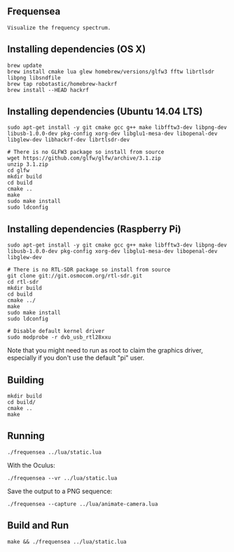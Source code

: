 ## Frequensea

    Visualize the frequency spectrum.

## Installing dependencies (OS X)

    brew update
    brew install cmake lua glew homebrew/versions/glfw3 fftw librtlsdr libpng libsndfile
    brew tap robotastic/homebrew-hackrf
    brew install --HEAD hackrf

## Installing dependencies (Ubuntu 14.04 LTS)

    sudo apt-get install -y git cmake gcc g++ make libfftw3-dev libpng-dev libusb-1.0.0-dev pkg-config xorg-dev libglu1-mesa-dev libopenal-dev libglew-dev libhackrf-dev librtlsdr-dev

    # There is no GLFW3 package so install from source
    wget https://github.com/glfw/glfw/archive/3.1.zip
    unzip 3.1.zip
    cd glfw
    mkdir build
    cd build
    cmake ..
    make
    sudo make install
    sudo ldconfig

## Installing dependencies (Raspberry Pi)

    sudo apt-get install -y git cmake gcc g++ make libfftw3-dev libpng-dev libusb-1.0.0-dev pkg-config xorg-dev libglu1-mesa-dev libopenal-dev libglew-dev 

    # There is no RTL-SDR package so install from source
    git clone git://git.osmocom.org/rtl-sdr.git
    cd rtl-sdr
    mkdir build
    cd build
    cmake ../
    make
    sudo make install
    sudo ldconfig

    # Disable default kernel driver
    sudo modprobe -r dvb_usb_rtl28xxu

Note that you might need to run as root to claim the graphics driver, especially if you don't use the default "pi" user.

## Building

    mkdir build
    cd build/
    cmake ..
    make

## Running

    ./frequensea ../lua/static.lua

With the Oculus:

    ./frequensea --vr ../lua/static.lua

Save the output to a PNG sequence:

    ./frequensea --capture ../lua/animate-camera.lua

## Build and Run

    make && ./frequensea ../lua/static.lua
